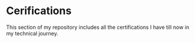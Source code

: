 # Cerifications
This section of my repository includes all the certifications I have till now in my technical journey.
